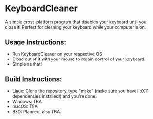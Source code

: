 # KeyboardCleaner
A simple cross-platform program that disables your keyboard until you close it! Perfect for cleaning your keyboard while your computer is on.

## Usage Instructions:
- Run KeyboardCleaner on your respective OS
- Close out of it with your mouse to regain control of your keyboard. 
- Simple as that!

## Build Instructions:
- Linux: Clone the repository, type "make" (make sure you have libX11 dependencies installed!) and you're done!
- Windows: TBA
- macOS: TBA
- BSD: Planned, also TBA.
